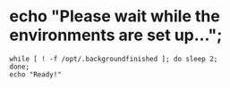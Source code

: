 # echo "Please wait while the environments are set up..."; 
	while [ ! -f /opt/.backgroundfinished ]; do sleep 2; 
	done; 
	echo "Ready!"